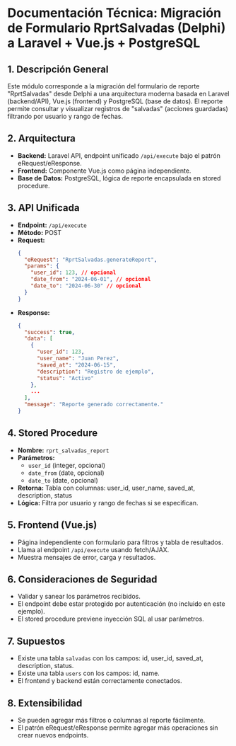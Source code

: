 # Documentación Técnica: Migración de Formulario RprtSalvadas (Delphi) a Laravel + Vue.js + PostgreSQL

## 1. Descripción General
Este módulo corresponde a la migración del formulario de reporte "RprtSalvadas" desde Delphi a una arquitectura moderna basada en Laravel (backend/API), Vue.js (frontend) y PostgreSQL (base de datos). El reporte permite consultar y visualizar registros de "salvadas" (acciones guardadas) filtrando por usuario y rango de fechas.

## 2. Arquitectura
- **Backend:** Laravel API, endpoint unificado `/api/execute` bajo el patrón eRequest/eResponse.
- **Frontend:** Componente Vue.js como página independiente.
- **Base de Datos:** PostgreSQL, lógica de reporte encapsulada en stored procedure.

## 3. API Unificada
- **Endpoint:** `/api/execute`
- **Método:** POST
- **Request:**
  ```json
  {
    "eRequest": "RprtSalvadas.generateReport",
    "params": {
      "user_id": 123, // opcional
      "date_from": "2024-06-01", // opcional
      "date_to": "2024-06-30" // opcional
    }
  }
  ```
- **Response:**
  ```json
  {
    "success": true,
    "data": [
      {
        "user_id": 123,
        "user_name": "Juan Perez",
        "saved_at": "2024-06-15",
        "description": "Registro de ejemplo",
        "status": "Activo"
      },
      ...
    ],
    "message": "Reporte generado correctamente."
  }
  ```

## 4. Stored Procedure
- **Nombre:** `rprt_salvadas_report`
- **Parámetros:**
  - `user_id` (integer, opcional)
  - `date_from` (date, opcional)
  - `date_to` (date, opcional)
- **Retorna:** Tabla con columnas: user_id, user_name, saved_at, description, status
- **Lógica:** Filtra por usuario y rango de fechas si se especifican.

## 5. Frontend (Vue.js)
- Página independiente con formulario para filtros y tabla de resultados.
- Llama al endpoint `/api/execute` usando fetch/AJAX.
- Muestra mensajes de error, carga y resultados.

## 6. Consideraciones de Seguridad
- Validar y sanear los parámetros recibidos.
- El endpoint debe estar protegido por autenticación (no incluido en este ejemplo).
- El stored procedure previene inyección SQL al usar parámetros.

## 7. Supuestos
- Existe una tabla `salvadas` con los campos: id, user_id, saved_at, description, status.
- Existe una tabla `users` con los campos: id, name.
- El frontend y backend están correctamente conectados.

## 8. Extensibilidad
- Se pueden agregar más filtros o columnas al reporte fácilmente.
- El patrón eRequest/eResponse permite agregar más operaciones sin crear nuevos endpoints.
